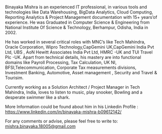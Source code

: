 Binayaka Mishra is an experienced IT professional, in various tools and technologies like Data Warehousing, BigData Analytics, Cloud Computing, Reporting Analytics & 
Project Management documentation with 15+ years’of experience. He was Graduated in Computer Science & Engineering from National Institute Of Science & Technology, Berhampur, Odisha, India in 2002. 

He has worked in several critical roles with MNC’s like Tech Mahindra, Oracle Corporation, Wipro Technology,CapGemini UK,CapGemini India Pvt Ltd, UBS , AoN Hewitt Associates India Pvt Ltd, HMRC -UK and TUI Travel Plc -UK. Apart from technical details, his mastery are into functional domains like Payroll Processing, Tax Calculation, UK NI, BFSI,Telecommunication, 
Corporate Tax measurements divisions, Investment Banking, Automotive, Asset management , Security and Travel & Tourisim.

Currently working as a Solution Architect / Project Manager in Tech Mahindra, India, loves to listen to music, play snooker, Bowling and a desperate swimmer like a shark. 

More Information could be found about him in his Linkedin Profile : https://www.linkedin.com/in/binayaka-mishra-b09612142/

For any comments or advise, please feel free to write to: mishra.binayaka.18005@gmail.com
